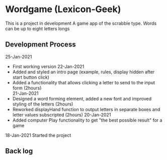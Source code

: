 # Wordgame (Lexicon-Geek)
This is a project in development
A game app of the scrabble type.
Words can be up to eight letters longs

## Development Process
25-Jan-2021
- First working version
22-Jan-2021
- Added and styled an intro page (example, rules, display hidden after start button click)
- Added a functionality that allows clicking a letter to send to the input form (2hours)  
21-Jan-2021
- Designed a word forming element, added a new font and improved styling of the letters (2hours) 
- Reworked displayHand function to output letters in separate boxes and letter values subscripted (2hours)
20-Jan-2021
- Added computer Play functionality to get "the best possible result" for a game

18-Jan-2021
Started the project

## Back log

